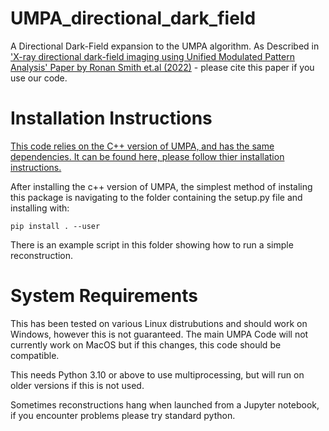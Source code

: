 # UMPA_directional_dark_field

A Directional Dark-Field expansion to the UMPA algorithm. 
As Described in ['X-ray directional dark-field imaging using Unified Modulated Pattern Analysis' Paper by Ronan Smith et.al (2022)](https://journals.plos.org/plosone/article?id=10.1371/journal.pone.0273315) - please cite this paper if you use our code.

# Installation Instructions 

[This code relies on the C++ version of UMPA, and has the same dependencies. It can be found here, please follow thier installation instructions.](https://github.com/optimato/UMPA) 

After installing the c++ version of UMPA, the simplest method of instaling this package is navigating to the folder containing the setup.py file and installing with: 

```
pip install . --user
```

There is an example script in this folder showing how to run a simple reconstruction. 

# System Requirements

This has been tested on various Linux distrubutions and should work on Windows, however this is not guaranteed. The main UMPA Code will not currently work on MacOS but if this changes, this code should be compatible.

This needs Python 3.10 or above to use multiprocessing, but will run on older versions if this is not used. 

Sometimes reconstructions hang when launched from a Jupyter notebook, if you encounter problems please try standard python.
